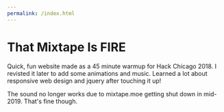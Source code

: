 ```yaml
---
permalink: /index.html
---
```


# That Mixtape Is FIRE

Quick, fun website made as a 45 minute warmup for Hack Chicago 2018. I revisted it later to add some animations and music. Learned a lot about responsive web design and jquery after touching it up!

The sound no longer works due to mixtape.moe getting shut down in mid-2019. That's fine though.
